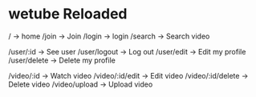 # wetube Reloaded

/ -> home
/join -> Join
/login -> login
/search -> Search video

/user/:id -> See user
/user/logout -> Log out
/user/edit -> Edit my profile
/user/delete -> Delete my profile

/video/:id -> Watch video
/video/:id/edit -> Edit video
/video/:id/delete -> Delete video
/video/upload -> Upload video